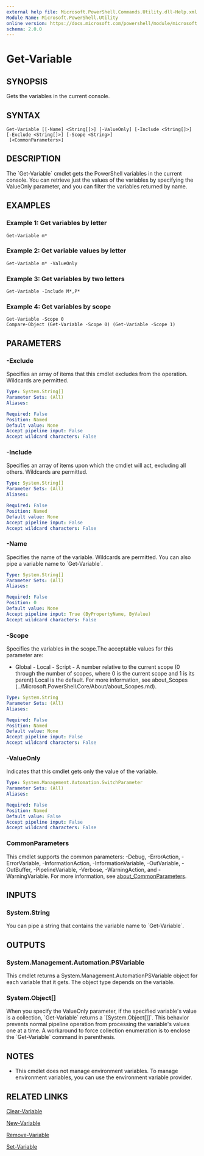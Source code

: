 ```yaml
---
external help file: Microsoft.PowerShell.Commands.Utility.dll-Help.xml
Module Name: Microsoft.PowerShell.Utility
online version: https://docs.microsoft.com/powershell/module/microsoft.powershell.utility/get-variable?view=powershell-7.1&WT.mc_id=ps-gethelp
schema: 2.0.0
---
```


# Get-Variable

## SYNOPSIS
Gets the variables in the current console.

## SYNTAX

```
Get-Variable [[-Name] <String[]>] [-ValueOnly] [-Include <String[]>] [-Exclude <String[]>] [-Scope <String>]
 [<CommonParameters>]
```

## DESCRIPTION
The \`Get-Variable\` cmdlet gets the PowerShell variables in the current console.
You can retrieve just the values of the variables by specifying the ValueOnly parameter, and you can filter the variables returned by name.

## EXAMPLES

### Example 1: Get variables by letter
```
Get-Variable m*
```

### Example 2: Get variable values by letter
```
Get-Variable m* -ValueOnly
```

### Example 3: Get variables by two letters
```
Get-Variable -Include M*,P*
```

### Example 4: Get variables by scope
```
Get-Variable -Scope 0
Compare-Object (Get-Variable -Scope 0) (Get-Variable -Scope 1)
```

## PARAMETERS

### -Exclude
Specifies an array of items that this cmdlet excludes from the operation.
Wildcards are permitted.

```yaml
Type: System.String[]
Parameter Sets: (All)
Aliases:

Required: False
Position: Named
Default value: None
Accept pipeline input: False
Accept wildcard characters: False
```

### -Include
Specifies an array of items upon which the cmdlet will act, excluding all others.
Wildcards are permitted.

```yaml
Type: System.String[]
Parameter Sets: (All)
Aliases:

Required: False
Position: Named
Default value: None
Accept pipeline input: False
Accept wildcard characters: False
```

### -Name
Specifies the name of the variable.
Wildcards are permitted.
You can also pipe a variable name to \`Get-Variable\`.

```yaml
Type: System.String[]
Parameter Sets: (All)
Aliases:

Required: False
Position: 0
Default value: None
Accept pipeline input: True (ByPropertyName, ByValue)
Accept wildcard characters: False
```

### -Scope
Specifies the variables in the scope.The acceptable values for this parameter are:

- Global - Local - Script - A number relative to the current scope (0 through the number of scopes, where 0 is the current scope and 1 is its parent) Local is the default. For more information, see about_Scopes (../Microsoft.PowerShell.Core/About/about_Scopes.md).

```yaml
Type: System.String
Parameter Sets: (All)
Aliases:

Required: False
Position: Named
Default value: None
Accept pipeline input: False
Accept wildcard characters: False
```

### -ValueOnly
Indicates that this cmdlet gets only the value of the variable.

```yaml
Type: System.Management.Automation.SwitchParameter
Parameter Sets: (All)
Aliases:

Required: False
Position: Named
Default value: False
Accept pipeline input: False
Accept wildcard characters: False
```

### CommonParameters
This cmdlet supports the common parameters: -Debug, -ErrorAction, -ErrorVariable, -InformationAction, -InformationVariable, -OutVariable, -OutBuffer, -PipelineVariable, -Verbose, -WarningAction, and -WarningVariable. For more information, see [about_CommonParameters](http://go.microsoft.com/fwlink/?LinkID=113216).

## INPUTS

### System.String
You can pipe a string that contains the variable name to \`Get-Variable\`.

## OUTPUTS

### System.Management.Automation.PSVariable
This cmdlet returns a System.Management.AutomationPSVariable object for each variable that it gets.
The object type depends on the variable.

### System.Object[]
When you specify the ValueOnly parameter, if the specified variable's value is a collection, \`Get-Variable\` returns a \`\[System.Object\[\]\]\`.
This behavior prevents normal pipeline operation from processing the variable's values one at a time.
A workaround to force collection enumeration is to enclose the \`Get-Variable\` command in parenthesis.

## NOTES
- This cmdlet does not manage environment variables. To manage environment variables, you can use the environment variable provider.

## RELATED LINKS

[Clear-Variable]()

[New-Variable]()

[Remove-Variable]()

[Set-Variable]()

